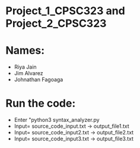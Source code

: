 # Project_1_CPSC323 and Project_2_CPSC323

# Names: 
- Riya Jain
- Jim Alvarez
- Johnathan Fagoaga

# Run the code:
* Enter "python3 syntax_analyzer.py
* Input= source_code_input.txt ->  output_file1.txt
* Input= source_code_input2.txt ->  output_file2.txt
* Input= source_code_input3.txt ->  output_file3.txt


